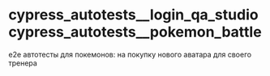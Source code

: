 # cypress_autotests__login_qa_studiocypress_autotests__pokemon_battle
e2e автотесты для покемонов: на покупку нового аватара для своего тренера
